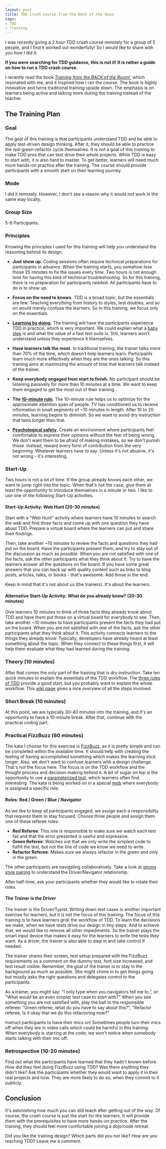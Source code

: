 ```yaml
---
layout: post
title: TDD Crash Course from the BACK of the Room
tags: 
- TDD
- Training
---
```


I was recently giving a 2 hour TDD crash course remotely for a group of 5 people, and I find it worked out wonderfully!
So I would like to share with you how I did it.

**If you were searching for TDD guidance, this is not it!
It is rather a guide on how to run a TDD crash course.**

I recently read the book *[Training from the BACK of the Room!](https://www.goodreads.com/book/show/8141935-training-from-the-back-of-the-room)*, which resonated with me, and it inspired how I ran the course.
The book is highly innovative and turns traditional training upside down.
The emphasis is on learners being active and talking more during the training instead of the teacher.

## The Training Plan

### Goal
The goal of this training is that participants understand TDD and be able to apply test-driven design thinking.
After it, they should be able to practice the red-green-refactor cycle themselves.
It is not a goal of this training to make TDD pros that can test drive their whole projects.
While TDD is easy to start with, it is also hard to master.
To get better, learners will need much more hands-on practice after the training.
The course should provide participants with a smooth start on their learning journey.

### Mode 
I did it remotely. 
However, I don't see a reason why it would not work in the same way locally.

### Group Size
5-6 Participants.

### Principles
Knowing the principles I used for this training will help you understand the reasoning behind its design.

- **Just show up.**
   Coding sessions often require technical preparations for participants in advance. 
   When the training starts, you somehow lose those 25 minutes to fix the issues every time.
   Two hours is not enough time for having this kind of technical troubleshooting.
   So for this training, there is no preparation for participants needed.
   All participants have to do is to show up.

- **Focus on the need to knows.**
   TDD is a broad topic, but the essentials are few.
   Teaching everything from history to styles, test doubles, and so on would merely confuse the learners.
   So in this training, we focus only on the essentials.

- **[Learning by doing](https://en.wikipedia.org/wiki/Learning-by-doing).**
   The training will have the participants experience TDD in practice, which is very important.
   We could explain what a [baby step](http://www.thinkcode.se/blog/2019/05/18/what-is-the-size-of-a-baby-step) is and what the value of a fast test suite is.
   Still, learners won't understand unless they experience it themselves.

- **Have learners talk the most.**
   In traditional training, the trainer talks more than 70% of the time, which doesn't help learners learn.
   Participants learn much more effectively when they are the ones talking.
   So this training aims at maximizing the amount of time that learners talk instead of the trainer.

- **Keep everybody engaged from start to finish.**
   No participant should be listening passively for more than 10 minutes at a time. 
   We want to keep them engaged to get the most out of their training.

- **The [10-minute rule](https://trainingindustry.com/articles/content-development/facilitating-according-to-the-10-minute-rule/).**
   The 10-minute rule helps us to optimize for the approximate attention span of people.
   TV has conditioned us to receive information in small segments of ~10 minutes in length.
   After 10 to 20 minutes, learning begins to diminish.
   So we want to avoid dry instruction that lasts longer than that.

- **[Psychological safety](https://en.wikipedia.org/wiki/Psychological_safety).**
   Create an environment where participants feel comfortable to express their opinions without the fear of being wrong.
   We don't want them to be afraid of making mistakes, so we don't punish those.
   Instead, reward every form of contribution from the very beginning.
   Whatever learners have to say: Unless it's not abusive, it's not wrong - it's interesting.


### Start-Up
Two hours is not a lot of time.
If the group already knows each other, we want to jump right into the topic.
When that's not the case, give them at least the opportunity to introduce themselves in a minute or two.
I like to use one of the following Start-Up activities.

#### Start-Up Activity: Web Hunt (20-30 minutes)
Start with a "Web Hunt" activity where learners have 10 minutes to search the web and find three facts and come up with one question they have about TDD. 
Prepare a virtual board where the learners can put and share their findings.

Then, take another ~10 minutes to review the facts and questions they had put on the board.
Have the participants present them, and try to stay out of the discussion as much as possible.
When you are not satisfied with one of the facts, ask the other participants what they think about it.
Try to have the learners answer all the questions on the board.
If you have some great answers that you can back up with quality content such as links to blog posts, articles, talks, or books - that's awesome.
Add those in the end.

Keep in mind that it's not about us (the trainers). It's about the learners.

#### Alternative Start-Up Activity: What do you already know? (20-30 minutes)
Give learners 10 minutes to think of three facts they already know about TDD and have them put those on a virtual board for everybody to see.
Then, take another ~10 minutes to have participants present the facts they had put on the board.
When you are not satisfied with one of the facts, ask the other participants what they think about it.
This activity connects learners to the things they already know.
Typically, developers have already heard at least something about the topic.
When they connect to these things first, it will help them evaluate what they had learned during the training.

### Theory (10 minutes)
After that comes the only part of the training that is dry instruction.
Take ten quick minutes to explain the essentials of the TDD workflow.
The [three rules of TDD](http://butunclebob.com/ArticleS.UncleBob.TheThreeRulesOfTdd) provide a good start, but you probably want to explain the whole workflow.
This [wiki page](https://wiki.c2.com/?TestDrivenDevelopment) gives a nice overview of all the steps involved.

### Short Break (10 minutes)
At this point, we are typically 30-40 minutes into the training, and it's an opportunity to have a 10-minute break.
After that, continue with the practical coding part.

### Practical FizzBuzz (60 minutes)
The kata I choose for this exercise is [FizzBuzz](https://kata-log.rocks/fizz-buzz-kata), as it is pretty simple and can be completed within the available time.
It should help with creating the feeling of having accomplished something which makes the learning stick longer.
Also, we don't want to confuse learners with a design challenge.
That's not the focus here.
The focus is on the TDD workflow and the thought process and decision-making behind it. 
A bit of sugar on top is the opportunity to use a [parameterized test](https://www.petrikainulainen.net/programming/testing/junit-5-tutorial-writing-parameterized-tests/), which learners often find interesting.
The kata is being worked on in a special [mob](https://mobprogramming.org/mob-programming-basics/) where everybody is assigned a specific role.

#### Roles: Red / Green / Blue / Navigator
As we like to keep all participants engaged, we assign each a responsibility that requires them to stay focused. Choose three people and assign them one of these referee roles:

- **Red Referee**: This role is responsible to make sure we watch each test fail and that the error presented is useful and expressive.
- **Green Referee**: Watches out that we only write the simplest code to fulfill the test, but not the line of code we know we need to write.
- **Refactor Referee**: Makes sure we always refactor in the green and only in the green.

The other participants are navigating collaboratively. Take a look at [strong style pairing](https://llewellynfalco.blogspot.com/2014/06/llewellyns-strong-style-pairing.html) to understand the Driver/Navigator relationship.

After half-time, ask your participants whether they would like to rotate their roles.

#### The Trainer is the Driver
The trainer is the Driver/Typist.
Writing down test cases is another important exercise for learners, but it is not the focus of this training.
The focus of this training is to have learners grok the workflow of TDD. 
To learn the decisions we make, when we have tests drive our design in tiny steps.
And to achieve that, we would like to remove all other impediments.
So the trainer plays the smart input device that makes it easy for the learners to write the tests they want.
As a driver, the trainer is also able to step in and take control if needed. 

The trainer shares their screen, test setup prepared with the FizzBuzz requirements as a comment on the dummy test, font size increased, and test result visible.
Remember, the goal of the trainer is to stay in the background as much as possible.
She might chime in to get things going but mostly asks the right questions and delegates control to the participants.

As a trainer, you might say: "I only type when you navigators tell me to.",
or: "What would be an even simpler test case to start with?"
When you see something you are not satisfied with, play the ball to the responsible referee: "Green referee, what do you have to say about this?",
"Refactor referee, Is it okay that we do this refactoring now?"

Instruct participants to have their mics on!
Sometimes people turn their mics off when they are in video calls which could be harmful in this training.
When everybody is starring at the code, we won't notice when somebody starts talking with their mic off.

### Retrospective (10-20 minutes)
Find out what the participants have learned that they hadn't known before.
How did they feel doing FizzBuzz using TDD?
Was there anything they didn't like?
Ask the participants whether they would want to apply it in their real projects and how.
They are more likely to do so, when they commit to it publicly.

## Conclusion
It's astonishing how much you can still teach after getting out of the way.
Of course, the crash course is just the start for the learners. 
It will provide them with the prerequisites to have more hands-on practice.
After the training, they should feel more comfortable joining a dojo/code retreat.

Did you like the training design? 
Which parts did you not like?
How are you teaching TDD?
Leave me a comment.
